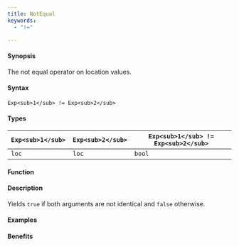 ```yaml
---
title: NotEqual
keywords:
  - "!="

---
```


#### Synopsis

The not equal operator on location values.

#### Syntax

`Exp<sub>1</sub> != Exp<sub>2</sub>`

#### Types

| `Exp<sub>1</sub>` | `Exp<sub>2</sub>` | `Exp<sub>1</sub> != Exp<sub>2</sub>`  |
| --- | --- | --- |
| `loc`     |  `loc`    | `bool`                |


#### Function

#### Description

Yields `true` if both arguments are not identical and `false` otherwise.

#### Examples

#### Benefits


